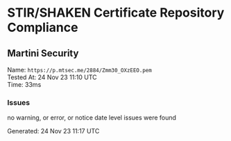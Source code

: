 # STIR/SHAKEN Certificate Repository Compliance

## Martini Security

Name: `https://p.mtsec.me/2884/Zmm30_OXzEEO.pem`\
Tested At: 24 Nov 23 11:10 UTC\
Time: 33ms

### Issues

no warning, or error, or notice date level issues were found

Generated: 24 Nov 23 11:17 UTC